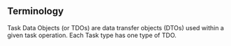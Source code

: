 
## Terminology

Task Data Objects (or TDOs) are data transfer objects (DTOs) used within a given task operation. Each Task type has one type of TDO.